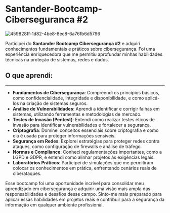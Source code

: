 # Santander-Bootcamp-Ciberseguranca #2
![459828ff-1d82-4be8-8ec8-6a76fb6d5796](https://github.com/user-attachments/assets/7b64d406-5678-41c2-ae0d-934b363e66e5)

Participei do **Santander Bootcamp Cibersegurança #2** e adquiri conhecimentos fundamentais e práticos sobre cibersegurança. Foi uma experiência enriquecedora que me permitiu aprofundar minhas habilidades técnicas na proteção de sistemas, redes e dados.

## O que aprendi:
---
- **Fundamentos de Cibersegurança**: Compreendi os princípios básicos, como confidencialidade, integridade e disponibilidade, e como aplicá-los na criação de sistemas seguros.
- **Análise de Vulnerabilidades**: Aprendi a identificar e corrigir falhas em sistemas, utilizando ferramentas e metodologias de mercado.
- **Testes de Invasão (Pentest)**: Entendi como realizar testes éticos de invasão para identificar vulnerabilidades e fortalecer a segurança.
- **Criptografia**: Dominei conceitos essenciais sobre criptografia e como ela é usada para proteger informações sensíveis.
- **Segurança em Redes**: Explorei estratégias para proteger redes contra ataques, como configuração de firewalls e análise de tráfego.
- **Normas e Compliance**: Conheci regulamentações importantes, como a LGPD e GDPR, e entendi como alinhar projetos às exigências legais.
- **Laboratórios Práticos**: Participei de simulações que me permitiram colocar os conhecimentos em prática, enfrentando cenários reais de ciberataques.

Esse bootcamp foi uma oportunidade incrível para consolidar meu aprendizado em cibersegurança e adquirir uma visão mais ampla das responsabilidades e desafios desse campo. Sinto-me mais preparado para aplicar essas habilidades em projetos reais e contribuir para a segurança da informação em qualquer ambiente profissional.

